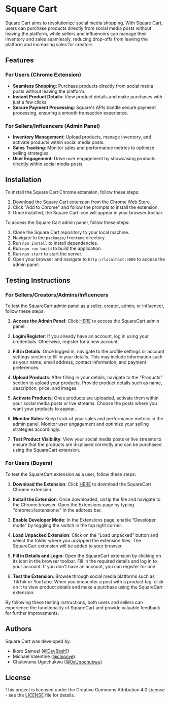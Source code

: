 # Square Cart

Square Cart aims to revolutionize social media shopping. With Square Cart, users can purchase products directly from social media posts without leaving the platform, while sellers and influencers can manage their inventory and sales seamlessly, reducing drop-offs from leaving the platform and increasing sales for creators

## Features

### For Users (Chrome Extension)

- **Seamless Shopping**: Purchase products directly from social media posts without leaving the platform.
- **Instant Product Details**: View product details and make purchases with just a few clicks.
- **Secure Payment Processing**: Square's APIs handle secure payment processing, ensuring a smooth transaction experience.

### For Sellers/Influencers (Admin Panel)

- **Inventory Management**: Upload products, manage inventory, and activate products within social media posts.
- **Sales Tracking**: Monitor sales and performance metrics to optimize selling strategies.
- **User Engagement**: Drive user engagement by showcasing products directly within social media posts.

## Installation

To install the Square Cart Chrome extension, follow these steps:

1. Download the Square Cart extension from the Chrome Web Store.
2. Click "Add to Chrome" and follow the prompts to install the extension.
3. Once installed, the Square Cart icon will appear in your browser toolbar.

To access the Square Cart admin panel, follow these steps:

1. Clone the Square Cart repository to your local machine.
2. Navigate to the `packages/frontend` directory.
3. Run `npm install` to install dependencies.
4. Run `npm run build` to build the application.
5. Run `npm start` to start the server.
6. Open your browser and navigate to `http://localhost:3000` to access the admin panel.


## Testing Instructions

### For Sellers/Creators/Admins/Influencers

To test the SquareCart admin panel as a seller, creator, admin, or influencer, follow these steps:

1. **Access the Admin Panel**: Click [HERE](https://squarecart.netlify.app/) to access the SquareCart admin panel.

2. **Login/Register**: If you already have an account, log in using your credentials. Otherwise, register for a new account.

3. **Fill in Details**: Once logged in, navigate to the profile settings or account settings section to fill in your details. This may include information such as your name, email address, contact information, and payment preferences.

4. **Upload Products**: After filling in your details, navigate to the "Products" section to upload your products. Provide product details such as name, description, price, and images.

5. **Activate Products**: Once products are uploaded, activate them within your social media posts or live streams. Choose the posts where you want your products to appear.

6. **Monitor Sales**: Keep track of your sales and performance metrics in the admin panel. Monitor user engagement and optimize your selling strategies accordingly.

7. **Test Product Visibility**: View your social media posts or live streams to ensure that the products are displayed correctly and can be purchased using the SquareCart extension.


### For Users (Buyers)

To test the SquareCart extension as a user, follow these steps:

1. **Download the Extension**: Click [HERE](https://drive.google.com/file/d/1t7HYFfK45m9ZaTISujn23Rq2ZHxxJqOB/view?usp=sharing) to download the SquareCart Chrome extension.
   
2. **Install the Extension**: Once downloaded, unzip the file and navigate to the Chrome browser. Open the Extensions page by typing "chrome://extensions/" in the address bar.

3. **Enable Developer Mode**: In the Extensions page, enable "Developer mode" by toggling the switch in the top right corner.

4. **Load Unpacked Extension**: Click on the "Load unpacked" button and select the folder where you unzipped the extension files. The SquareCart extension will be added to your browser.

5. **Fill in Details and Login**: Open the SquareCart extension by clicking on its icon in the browser toolbar. Fill in the required details and log in to your account. If you don't have an account, you can register for one.

6. **Test the Extension**: Browse through social media platforms such as TikTok or YouTube. When you encounter a post with a product tag, click on it to view product details and make a purchase using the SquareCart extension.



By following these testing instructions, both users and sellers can experience the functionality of SquareCart and provide valuable feedback for further improvements.

## Authors

Square Cart was developed by:

- Ikoro Samuel ([@DevBash1](https://github.com/DevBash1))
- Michael Valentine ([@chionye](https://github.com/chionye))
- Chukwuma Ugochukwu ([@0xUgochukwu](https://github.com/0xUgochukwu))
  

## License

This project is licensed under the Creative Commons Attribution 4.0 License - see the [LICENSE](https://github.com/0xUgochukwu/square-hackathon/blob/main/LICENSE) file for details.
